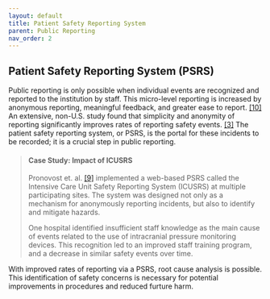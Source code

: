 ```yaml
---
layout: default
title: Patient Safety Reporting System
parent: Public Reporting
nav_order: 2
---
```


## Patient Safety Reporting System (PSRS)
Public reporting is only possible when individual events are recognized and reported to the institution by staff. This micro-level reporting is increased by anonymous reporting, meaningful feedback, and greater ease to report. [[10]](https://rauchb.github.io/HCM-5101/sources.html#10) An extensive, non-U.S. study found that simplicity and anonymity of reporting significantly improves rates of reporting safety events. [[3]](https://rauchb.github.io/HCM-5101/sources.html#3) The patient safety reporting system, or PSRS, is the portal for these incidents to be recorded; it is a crucial step in public reporting. 

>#### Case Study: Impact of ICUSRS  
>Pronovost et. al. [[9]](https://rauchb.github.io/HCM-5101/sources.html#9) implemented a web-based PSRS called the Intensive Care Unit Safety Reporting System (ICUSRS) at multiple participating sites. The system was designed not only as a mechanism for anonymously reporting incidents, but also to identify and mitigate hazards.
>
>One hospital identified insufficient staff knowledge as the main cause of events related to the use of intracranial pressure monitoring devices. This recognition led to an improved staff training program, and a decrease in similar safety events over time.

With improved rates of reporting via a PSRS, root cause analysis is possible. This identification of safety concerns is necessary for potential improvements in procedures and reduced furture harm. 